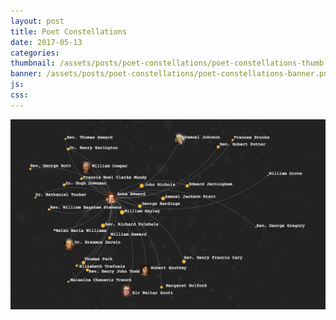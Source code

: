 ```yaml
---
layout: post
title: Poet Constellations
date: 2017-05-13
categories: 
thumbnail: /assets/posts/poet-constellations/poet-constellations-thumb.jpg
banner: /assets/posts/poet-constellations/poet-constellations-banner.png
js: 
css: 
---
```


<a href='/pages/poet-constellations/'>
  <img src='/assets/posts/poet-constellations/poet-constellations-teaser.jpg'>
</a>